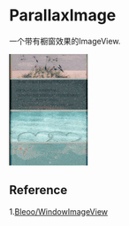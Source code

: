 # ParallaxImage

一个带有橱窗效果的ImageView.

![](./graphics/sample1.gif)

## Reference

1.[Bleoo/WindowImageView](https://github.com/Bleoo/WindowImageView)